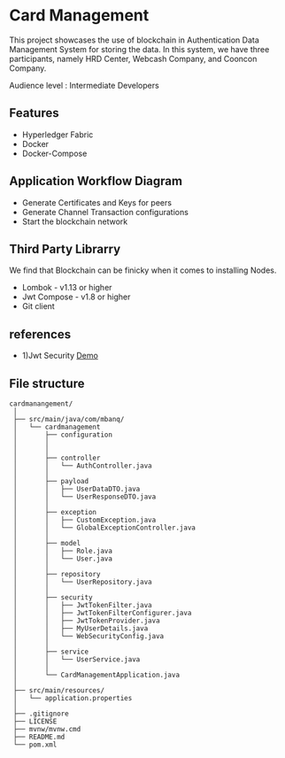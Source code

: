 # Card Management

This project showcases the use of blockchain in Authentication Data Management System for storing the data. In this system, we have three participants, namely HRD Center, Webcash Company, and Cooncon Company.

Audience level : Intermediate Developers

## Features

* Hyperledger Fabric
* Docker
* Docker-Compose

## Application Workflow Diagram

* Generate Certificates and Keys for peers
* Generate Channel Transaction configurations
* Start the blockchain network

## Third Party Librarry

We find that Blockchain can be finicky when it comes to installing Nodes. 

* Lombok - v1.13 or higher
* Jwt Compose - v1.8 or higher
* Git client


## references

* 1)Jwt Security [Demo](https://github.com/szerhusenBC/jwt-spring-security-demo)






## File structure

```
cardmanangement/
 │
 ├── src/main/java/com/mbanq/
 │   └── cardmanagement
 │       ├── configuration
 │       │  
 │       │
 │       ├── controller
 │       │   └── AuthController.java
 │       │
 │       ├── payload
 │       │   ├── UserDataDTO.java
 │       │   └── UserResponseDTO.java
 │       │
 │       ├── exception
 │       │   ├── CustomException.java
 │       │   └── GlobalExceptionController.java
 │       │
 │       ├── model
 │       │   ├── Role.java
 │       │   └── User.java
 │       │
 │       ├── repository
 │       │   └── UserRepository.java
 │       │
 │       ├── security
 │       │   ├── JwtTokenFilter.java
 │       │   ├── JwtTokenFilterConfigurer.java
 │       │   ├── JwtTokenProvider.java
 │       │   ├── MyUserDetails.java
 │       │   └── WebSecurityConfig.java
 │       │
 │       ├── service
 │       │   └── UserService.java
 │       │
 │       └── CardManagementApplication.java
 │
 ├── src/main/resources/
 │   └── application.properties
 │
 ├── .gitignore
 ├── LICENSE
 ├── mvnw/mvnw.cmd
 ├── README.md
 └── pom.xml
```
